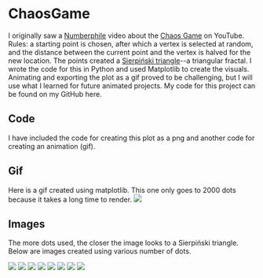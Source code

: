 # ChaosGame
I originally saw a [Numberphile](https://youtu.be/kbKtFN71Lfs) video about the [Chaos Game](https://en.wikipedia.org/wiki/Chaos_game) on YouTube. Rules: a starting point is chosen, after which a vertex is selected at random, and the distance between the current point and the vertex is halved for the new location. The points created a [Sierpiński triangle](https://en.wikipedia.org/wiki/Sierpi%C5%84ski_triangle)--a triangular fractal. I wrote the code for this in Python and used Matplotlib to create the visuals. Animating and exporting the plot as a gif proved to be challenging, but I will use what I learned for future animated projects. My code for this project can be found on my GitHub here.

## Code
I have included the code for creating this plot as a png and another code for creating an animation (gif).

## Gif
Here is a gif created using matplotlib. This one only goes to 2000 dots because it takes a long time to render.
![](ChaosGameAnimationReducedSize.gif)

## Images
The more dots used, the closer the image looks to a Sierpiński triangle. Below are images created using various number of dots.

![](ChaosGamewith3Verticesand100Steps.png)
![](ChaosGamewith3Verticesand200Steps.png)
![](ChaosGamewith3Verticesand500Steps.png)
![](ChaosGamewith3Verticesand1000Steps.png)
![](ChaosGamewith3Verticesand2000Steps.png)
![](ChaosGamewith3Verticesand5000Steps.png)
![](ChaosGamewith3Verticesand10000Steps.png)
![](ChaosGamewith3Verticesand100000Steps.png)
